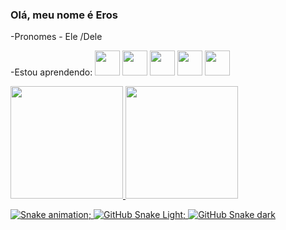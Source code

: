 ### Olá, meu nome é Eros
-Pronomes - Ele /Dele

-Estou aprendendo:
<img src="https://cdn.jsdelivr.net/gh/devicons/devicon/icons/html5/html5-original-wordmark.svg" width="40" height="40"/>
<img src="https://cdn.jsdelivr.net/gh/devicons/devicon/icons/css3/css3-original-wordmark.svg" width="40" height="40"/>
<img src="https://cdn.jsdelivr.net/gh/devicons/devicon/icons/github/github-original.svg" width="40" height="40"/>
<img src="https://cdn.jsdelivr.net/gh/devicons/devicon/icons/javascript/javascript-original.svg" width="40" height="40"/> 
<img src="https://cdn.jsdelivr.net/gh/devicons/devicon/icons/mysql/mysql-original.svg" width="40" height="40"/>



<div>
<a href="https://github.com/Erubbo">
<img height="180em" src="https://github-readme-stats.vercel.app/api/top-langs/?username=Erubbo&layout=compact&langs_count=7&theme=dracula"/>
<img height="180em" src="https://github-readme-stats.vercel.app/api?username=Erubbo&show_icons=true&theme=dracula&include_all_commits=true&count_private=true"/>
</div>
  
 ![Snake animation](https://github.com/Erubbo/Eerubbo/blob/output/github-contribution-grid-snake.svg);
 ![GitHub Snake Light](github-snake.svg#gh-light-mode-only);
 ![GitHub Snake dark](github-snake-dark.svg#gh-dark-mode-only)
  
  
<!--
**Erubbo/Erubbo** is a ✨ _special_ ✨ repository because its `README.md` (this file) appears on your GitHub profile.

Here are some ideas to get you started:

- 🔭 I’m currently working on ...
- 🌱 I’m currently learning ...
- 👯 I’m looking to collaborate on ...
- 🤔 I’m looking for help with ...
- 💬 Ask me about ...
- 📫 How to reach me: ...
- 😄 Pronouns: ...
- ⚡ Fun fact: ...
-->
